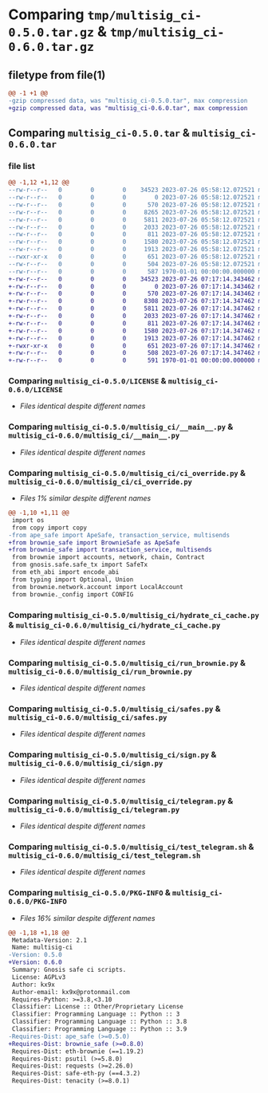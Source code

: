 # Comparing `tmp/multisig_ci-0.5.0.tar.gz` & `tmp/multisig_ci-0.6.0.tar.gz`

## filetype from file(1)

```diff
@@ -1 +1 @@
-gzip compressed data, was "multisig_ci-0.5.0.tar", max compression
+gzip compressed data, was "multisig_ci-0.6.0.tar", max compression
```

## Comparing `multisig_ci-0.5.0.tar` & `multisig_ci-0.6.0.tar`

### file list

```diff
@@ -1,12 +1,12 @@
--rw-r--r--   0        0        0    34523 2023-07-26 05:58:12.072521 multisig_ci-0.5.0/LICENSE
--rw-r--r--   0        0        0        0 2023-07-26 05:58:12.072521 multisig_ci-0.5.0/multisig_ci/__init__.py
--rw-r--r--   0        0        0      570 2023-07-26 05:58:12.072521 multisig_ci-0.5.0/multisig_ci/__main__.py
--rw-r--r--   0        0        0     8265 2023-07-26 05:58:12.072521 multisig_ci-0.5.0/multisig_ci/ci_override.py
--rw-r--r--   0        0        0     5811 2023-07-26 05:58:12.072521 multisig_ci-0.5.0/multisig_ci/hydrate_ci_cache.py
--rw-r--r--   0        0        0     2033 2023-07-26 05:58:12.072521 multisig_ci-0.5.0/multisig_ci/run_brownie.py
--rw-r--r--   0        0        0      811 2023-07-26 05:58:12.072521 multisig_ci-0.5.0/multisig_ci/safes.py
--rw-r--r--   0        0        0     1580 2023-07-26 05:58:12.072521 multisig_ci-0.5.0/multisig_ci/sign.py
--rw-r--r--   0        0        0     1913 2023-07-26 05:58:12.072521 multisig_ci-0.5.0/multisig_ci/telegram.py
--rwxr-xr-x   0        0        0      651 2023-07-26 05:58:12.072521 multisig_ci-0.5.0/multisig_ci/test_telegram.sh
--rw-r--r--   0        0        0      504 2023-07-26 05:58:12.072521 multisig_ci-0.5.0/pyproject.toml
--rw-r--r--   0        0        0      587 1970-01-01 00:00:00.000000 multisig_ci-0.5.0/PKG-INFO
+-rw-r--r--   0        0        0    34523 2023-07-26 07:17:14.343462 multisig_ci-0.6.0/LICENSE
+-rw-r--r--   0        0        0        0 2023-07-26 07:17:14.343462 multisig_ci-0.6.0/multisig_ci/__init__.py
+-rw-r--r--   0        0        0      570 2023-07-26 07:17:14.343462 multisig_ci-0.6.0/multisig_ci/__main__.py
+-rw-r--r--   0        0        0     8308 2023-07-26 07:17:14.347462 multisig_ci-0.6.0/multisig_ci/ci_override.py
+-rw-r--r--   0        0        0     5811 2023-07-26 07:17:14.347462 multisig_ci-0.6.0/multisig_ci/hydrate_ci_cache.py
+-rw-r--r--   0        0        0     2033 2023-07-26 07:17:14.347462 multisig_ci-0.6.0/multisig_ci/run_brownie.py
+-rw-r--r--   0        0        0      811 2023-07-26 07:17:14.347462 multisig_ci-0.6.0/multisig_ci/safes.py
+-rw-r--r--   0        0        0     1580 2023-07-26 07:17:14.347462 multisig_ci-0.6.0/multisig_ci/sign.py
+-rw-r--r--   0        0        0     1913 2023-07-26 07:17:14.347462 multisig_ci-0.6.0/multisig_ci/telegram.py
+-rwxr-xr-x   0        0        0      651 2023-07-26 07:17:14.347462 multisig_ci-0.6.0/multisig_ci/test_telegram.sh
+-rw-r--r--   0        0        0      508 2023-07-26 07:17:14.347462 multisig_ci-0.6.0/pyproject.toml
+-rw-r--r--   0        0        0      591 1970-01-01 00:00:00.000000 multisig_ci-0.6.0/PKG-INFO
```

### Comparing `multisig_ci-0.5.0/LICENSE` & `multisig_ci-0.6.0/LICENSE`

 * *Files identical despite different names*

### Comparing `multisig_ci-0.5.0/multisig_ci/__main__.py` & `multisig_ci-0.6.0/multisig_ci/__main__.py`

 * *Files identical despite different names*

### Comparing `multisig_ci-0.5.0/multisig_ci/ci_override.py` & `multisig_ci-0.6.0/multisig_ci/ci_override.py`

 * *Files 1% similar despite different names*

```diff
@@ -1,10 +1,11 @@
 import os
 from copy import copy
-from ape_safe import ApeSafe, transaction_service, multisends
+from brownie_safe import BrownieSafe as ApeSafe
+from brownie_safe import transaction_service, multisends
 from brownie import accounts, network, chain, Contract
 from gnosis.safe.safe_tx import SafeTx
 from eth_abi import encode_abi
 from typing import Optional, Union
 from brownie.network.account import LocalAccount
 from brownie._config import CONFIG
```

### Comparing `multisig_ci-0.5.0/multisig_ci/hydrate_ci_cache.py` & `multisig_ci-0.6.0/multisig_ci/hydrate_ci_cache.py`

 * *Files identical despite different names*

### Comparing `multisig_ci-0.5.0/multisig_ci/run_brownie.py` & `multisig_ci-0.6.0/multisig_ci/run_brownie.py`

 * *Files identical despite different names*

### Comparing `multisig_ci-0.5.0/multisig_ci/safes.py` & `multisig_ci-0.6.0/multisig_ci/safes.py`

 * *Files identical despite different names*

### Comparing `multisig_ci-0.5.0/multisig_ci/sign.py` & `multisig_ci-0.6.0/multisig_ci/sign.py`

 * *Files identical despite different names*

### Comparing `multisig_ci-0.5.0/multisig_ci/telegram.py` & `multisig_ci-0.6.0/multisig_ci/telegram.py`

 * *Files identical despite different names*

### Comparing `multisig_ci-0.5.0/multisig_ci/test_telegram.sh` & `multisig_ci-0.6.0/multisig_ci/test_telegram.sh`

 * *Files identical despite different names*

### Comparing `multisig_ci-0.5.0/PKG-INFO` & `multisig_ci-0.6.0/PKG-INFO`

 * *Files 16% similar despite different names*

```diff
@@ -1,18 +1,18 @@
 Metadata-Version: 2.1
 Name: multisig-ci
-Version: 0.5.0
+Version: 0.6.0
 Summary: Gnosis safe ci scripts.
 License: AGPLv3
 Author: kx9x
 Author-email: kx9x@protonmail.com
 Requires-Python: >=3.8,<3.10
 Classifier: License :: Other/Proprietary License
 Classifier: Programming Language :: Python :: 3
 Classifier: Programming Language :: Python :: 3.8
 Classifier: Programming Language :: Python :: 3.9
-Requires-Dist: ape_safe (>=0.5.0)
+Requires-Dist: brownie_safe (>=0.8.0)
 Requires-Dist: eth-brownie (==1.19.2)
 Requires-Dist: psutil (>=5.8.0)
 Requires-Dist: requests (>=2.26.0)
 Requires-Dist: safe-eth-py (==4.3.2)
 Requires-Dist: tenacity (>=8.0.1)
```


